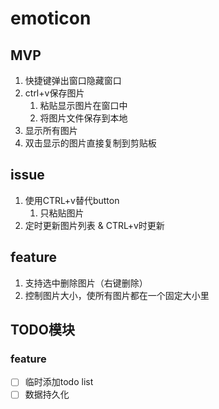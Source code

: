 # emoticon

## MVP
1. 快捷键弹出窗口隐藏窗口
2. ctrl+v保存图片
    1. 粘贴显示图片在窗口中
    2. 将图片文件保存到本地
3. 显示所有图片
4. 双击显示的图片直接复制到剪贴板

## issue
1. 使用CTRL+v替代button
    1. 只粘贴图片
2. 定时更新图片列表 & CTRL+v时更新

## feature
1. 支持选中删除图片（右键删除）
2. 控制图片大小，使所有图片都在一个固定大小里

## TODO模块
### feature
- [ ] 临时添加todo list
- [ ] 数据持久化
